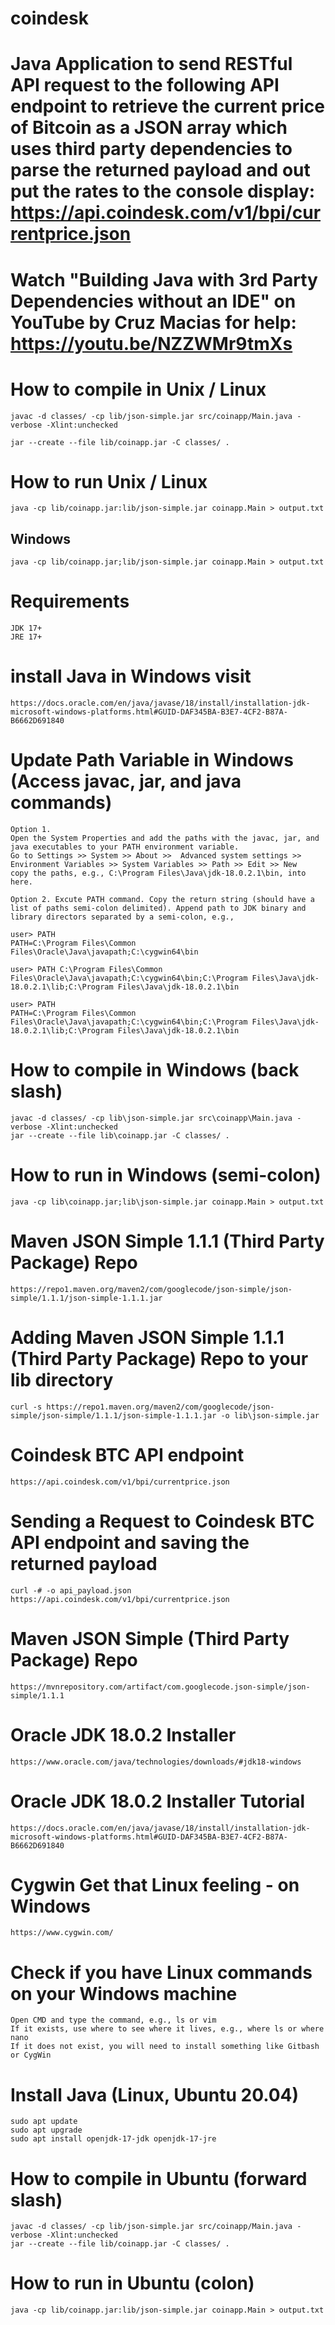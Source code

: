 # coindesk
# Java Application to send RESTful API request to the following API endpoint to retrieve the current price of Bitcoin as a JSON array which uses third party dependencies to parse the returned payload and out put the rates to the console display: https://api.coindesk.com/v1/bpi/currentprice.json
# Watch "Building Java with 3rd Party Dependencies without an IDE" on YouTube by Cruz Macias for help: https://youtu.be/NZZWMr9tmXs
# How to compile in Unix / Linux
```
javac -d classes/ -cp lib/json-simple.jar src/coinapp/Main.java -verbose -Xlint:unchecked

jar --create --file lib/coinapp.jar -C classes/ .
```
# How to run Unix / Linux
```
java -cp lib/coinapp.jar:lib/json-simple.jar coinapp.Main > output.txt
```

## Windows
```
java -cp lib/coinapp.jar;lib/json-simple.jar coinapp.Main > output.txt
```

# Requirements
```
JDK 17+
JRE 17+
```

# install Java in Windows visit
```
https://docs.oracle.com/en/java/javase/18/install/installation-jdk-microsoft-windows-platforms.html#GUID-DAF345BA-B3E7-4CF2-B87A-B6662D691840
```

# Update Path Variable in Windows (Access javac, jar, and java commands)
```
Option 1. 
Open the System Properties and add the paths with the javac, jar, and java executables to your PATH environment variable.
Go to Settings >> System >> About >>  Advanced system settings >> Environment Variables >> System Variables >> Path >> Edit >> New 
copy the paths, e.g., C:\Program Files\Java\jdk-18.0.2.1\bin, into here.

Option 2. Excute PATH command. Copy the return string (should have a list of paths semi-colon delimited). Append path to JDK binary and library directors separated by a semi-colon, e.g., 

user> PATH
PATH=C:\Program Files\Common Files\Oracle\Java\javapath;C:\cygwin64\bin

user> PATH C:\Program Files\Common Files\Oracle\Java\javapath;C:\cygwin64\bin;C:\Program Files\Java\jdk-18.0.2.1\lib;C:\Program Files\Java\jdk-18.0.2.1\bin

user> PATH
PATH=C:\Program Files\Common Files\Oracle\Java\javapath;C:\cygwin64\bin;C:\Program Files\Java\jdk-18.0.2.1\lib;C:\Program Files\Java\jdk-18.0.2.1\bin
```

# How to compile in Windows (back slash)
```
javac -d classes/ -cp lib\json-simple.jar src\coinapp\Main.java -verbose -Xlint:unchecked
jar --create --file lib\coinapp.jar -C classes/ .
```

# How to run in Windows (semi-colon)
```
java -cp lib\coinapp.jar;lib\json-simple.jar coinapp.Main > output.txt
```

# Maven JSON Simple 1.1.1 (Third Party Package) Repo
```
https://repo1.maven.org/maven2/com/googlecode/json-simple/json-simple/1.1.1/json-simple-1.1.1.jar
```

# Adding Maven JSON Simple 1.1.1 (Third Party Package) Repo to your lib directory
```
curl -s https://repo1.maven.org/maven2/com/googlecode/json-simple/json-simple/1.1.1/json-simple-1.1.1.jar -o lib\json-simple.jar
```

# Coindesk BTC API endpoint
```
https://api.coindesk.com/v1/bpi/currentprice.json
```

# Sending a Request to Coindesk BTC API endpoint and saving the returned payload
```
curl -# -o api_payload.json https://api.coindesk.com/v1/bpi/currentprice.json
```

# Maven JSON Simple (Third Party Package) Repo
```
https://mvnrepository.com/artifact/com.googlecode.json-simple/json-simple/1.1.1
```

# Oracle JDK 18.0.2 Installer
```
https://www.oracle.com/java/technologies/downloads/#jdk18-windows
```

# Oracle JDK 18.0.2 Installer Tutorial
```
https://docs.oracle.com/en/java/javase/18/install/installation-jdk-microsoft-windows-platforms.html#GUID-DAF345BA-B3E7-4CF2-B87A-B6662D691840
```

# Cygwin Get that Linux feeling - on Windows
```
https://www.cygwin.com/
```

# Check if you have Linux commands on your Windows machine
```
Open CMD and type the command, e.g., ls or vim
If it exists, use where to see where it lives, e.g., where ls or where nano
If it does not exist, you will need to install something like Gitbash or CygWin
```

# Install Java (Linux, Ubuntu 20.04)
```
sudo apt update
sudo apt upgrade
sudo apt install openjdk-17-jdk openjdk-17-jre
```

# How to compile in Ubuntu (forward slash)
```
javac -d classes/ -cp lib/json-simple.jar src/coinapp/Main.java -verbose -Xlint:unchecked
jar --create --file lib/coinapp.jar -C classes/ .
```

# How to run in Ubuntu (colon)
```
java -cp lib/coinapp.jar:lib/json-simple.jar coinapp.Main > output.txt
```
